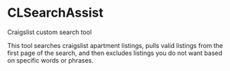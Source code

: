 # CLSearchAssist
Craigslist custom search tool

This tool searches craigslist apartment listings, pulls valid listings from the first page of the search, and then
excludes listings you do not want based on specific words or phrases.
